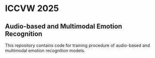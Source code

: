 # ICCVW 2025
## Audio-based and Multimodal Emotion Recognition

This repository contains code for training procedure of audio-based and multimodal emotion recognition models.